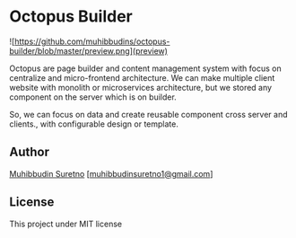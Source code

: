 # Octopus Builder

![https://github.com/muhibbudins/octopus-builder/blob/master/preview.png](preview)

Octopus are page builder and content management system with focus on centralize and micro-frontend architecture. We can make multiple client website with monolith or microservices architecture, but we stored any component on the server which is on builder.

So, we can focus on data and create reusable component cross server and clients., with configurable design or template.

## Author

[Muhibbudin Suretno](https://github.com/muhibbudins) [muhibbudinsuretno1@gmail.com]

## License

This project under MIT license